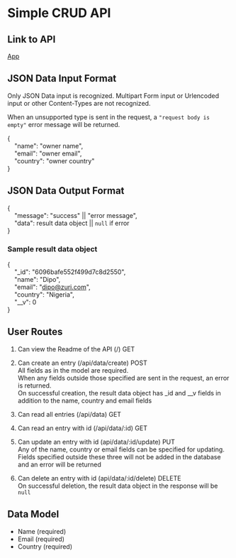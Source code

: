 # Simple CRUD API

## Link to API
[App](https://whispering-castle-95687.herokuapp.com/)

## JSON Data Input Format
Only JSON Data input is recognized. Multipart Form input or Urlencoded input or other Content-Types are not recognized. 

When an unsupported type is sent in the request, a `"request body is empty"` error message will be returned.  

{  
&nbsp;&nbsp;&nbsp;&nbsp;"name": "owner name",  
&nbsp;&nbsp;&nbsp;&nbsp;"email": "owner email",  
&nbsp;&nbsp;&nbsp;&nbsp;"country": "owner country"  
}

## JSON Data Output Format
{  
&nbsp;&nbsp;&nbsp;&nbsp;"message": "success" || "error message",  
&nbsp;&nbsp;&nbsp;&nbsp;"data": result data object || `null` if error  
}

### Sample result data object
{  
&nbsp;&nbsp;&nbsp;&nbsp;"_id": "6096bafe552f499d7c8d2550",  
&nbsp;&nbsp;&nbsp;&nbsp;"name": "Dipo",  
&nbsp;&nbsp;&nbsp;&nbsp;"email": "dipo@zuri.com",  
&nbsp;&nbsp;&nbsp;&nbsp;"country": "Nigeria",  
&nbsp;&nbsp;&nbsp;&nbsp;"__v": 0  
}

## User Routes

1. Can view the Readme of the API (/) GET

2. Can create an entry (/api/data/create) POST  
All fields as in the model are required.  
When any fields outside those specified are sent in the request, an error is returned.  
On successful creation, the result data object has _id and __v fields in addition to the name, country and email fields

3. Can read all entries (/api/data) GET

4. Can read an entry with id (/api/data/:id) GET

5. Can update an entry with id (api/data/:id/update) PUT  
Any of the name, country or email fields can be specified for updating.  
Fields specified outside these three will not be added in the database and an error will be returned

6. Can delete an entry with id (api/data/:id/delete) DELETE  
On successful deletion, the result data object in the response will be `null`

## Data Model

- Name (required)
- Email (required)
- Country (required)